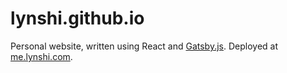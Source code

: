 # lynshi.github.io
Personal website, written using React and [Gatsby.js](https://www.gatsbyjs.org/). Deployed at [me.lynshi.com](https://me.lynshi.com).